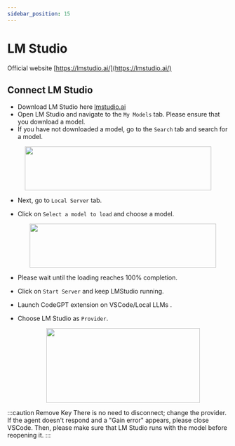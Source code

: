 ```yaml
---
sidebar_position: 15
---
```


# LM Studio

Official website [https://lmstudio.ai/](https://lmstudio.ai/)

## Connect LM Studio
- Download LM Studio here [lmstudio.ai](https://lmstudio.ai/)
- Open LM Studio and navigate to the `My Models` tab. Please ensure that you download a model.
- If you have not downloaded a model, go to the `Search` tab and search for a model.

<p align="center">
       <img width="425" height="100" src="https://github.com/user-attachments/assets/c248167b-32be-415a-9650-f5a8a83ba294"/>
 </p>

- Next, go to `Local Server` tab.
- Click on `Select a model to load` and choose a model.

  <p align="center">
       <img width="425" height="100" src="https://github.com/user-attachments/assets/2e3fb6ed-d64c-4938-b243-372f3ef9d06d"/>
 </p>

- Please wait until the loading reaches 100% completion.
- Click on `Start Server` and keep LMStudio running.
- Launch CodeGPT extension on VSCode/Local LLMs .
- Choose LM Studio as `Provider`.
 
   <p align="center">
  <img width="350" height="170" src="https://github.com/user-attachments/assets/e73743e8-8102-4168-b482-6481189367d6"/>
</p>

:::caution Remove Key 
There is no need to disconnect; change the provider. If the agent doesn't respond and a "Gain error" appears, please close VSCode. Then, please make sure that LM Studio runs with the model before reopening it.
:::

   

